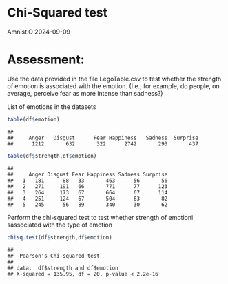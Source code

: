Chi-Squared test
================
Amnist.O
2024-09-09

# Assessment:

Use the data provided in the file LegoTable.csv to test whether the
strength of emotion is associated with the emotion. (I.e., for example,
do people, on average, perceive fear as more intense than sadness?)

List of emotions in the datasets

``` r
table(df$emotion)
```

    ## 
    ##     Anger   Disgust      Fear Happiness   Sadness  Surprise 
    ##      1212       632       322      2742       293       437

``` r
table(df$strength,df$emotion)
```

    ##    
    ##     Anger Disgust Fear Happiness Sadness Surprise
    ##   1   181      88   33       463      56       56
    ##   2   271     191   66       771      77      123
    ##   3   264     173   67       664      67      114
    ##   4   251     124   67       504      63       82
    ##   5   245      56   89       340      30       62

Perform the chi-squared test to test whether strength of emotioni
sassociated with the type of emotion

``` r
chisq.test(df$strength,df$emotion)
```

    ## 
    ##  Pearson's Chi-squared test
    ## 
    ## data:  df$strength and df$emotion
    ## X-squared = 135.95, df = 20, p-value < 2.2e-16

